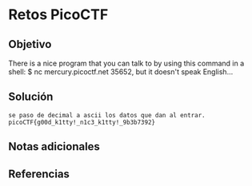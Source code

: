 # Retos PicoCTF


## Objetivo 

There is a nice program that you can talk to by using this command in a shell: $ nc mercury.picoctf.net 35652, but it doesn't speak English...
## Solución 

```
se paso de decimal a ascii los datos que dan al entrar.
picoCTF{g00d_k1tty!_n1c3_k1tty!_9b3b7392}
```

## Notas adicionales 

## Referencias 
